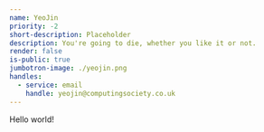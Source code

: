 ```yaml
---
name: YeoJin
priority: -2
short-description: Placeholder
description: You're going to die, whether you like it or not.
render: false
is-public: true
jumbotron-image: ./yeojin.png
handles:
  - service: email
    handle: yeojin@computingsociety.co.uk
---
```


Hello world!
